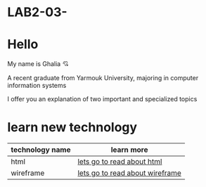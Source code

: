 # LAB2-03-
# Hello #

My name is Ghalia  :cupid:

A recent graduate from Yarmouk University, majoring in computer information systems

I offer you an explanation of two important and specialized topics 

# learn new technology # 
|technology name      | learn more |
| ----------- | ----------- |
| html     | [lets go to read about html](http://https://ghalia1996.github.io/LAB2-03-/)      |
| wireframe  | [lets go to read about wireframe](https://https://ghalia1996.github.io/LAB2-03-/)        |
